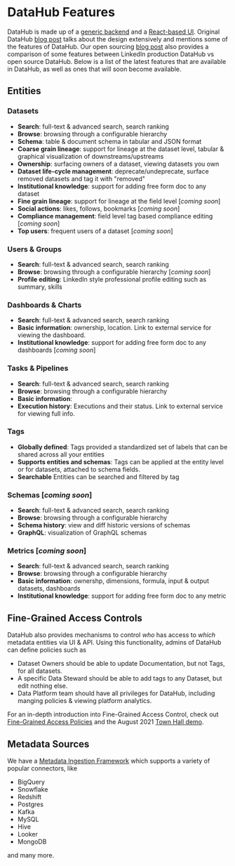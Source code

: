 # DataHub Features

DataHub is made up of a [generic backend](what/gma.md) and a [React-based UI](../datahub-web-react/README.md).
Original DataHub [blog post](https://engineering.linkedin.com/blog/2019/data-hub) talks about the design extensively and mentions some of the features of DataHub.
Our open sourcing [blog post](https://engineering.linkedin.com/blog/2020/open-sourcing-datahub--linkedins-metadata-search-and-discovery-p) also provides a comparison of some features between LinkedIn production DataHub vs open source DataHub. Below is a list of the latest features that are available in DataHub, as well as ones that will soon become available.

## Entities 

### Datasets
 - **Search**: full-text & advanced search, search ranking
 - **Browse**: browsing through a configurable hierarchy
 - **Schema**: table & document schema in tabular and JSON format
 - **Coarse grain lineage**: support for lineage at the dataset level, tabular & graphical visualization of downstreams/upstreams
 - **Ownership**: surfacing owners of a dataset, viewing datasets you own
 - **Dataset life-cycle management**: deprecate/undeprecate, surface removed datasets and tag it with "removed"
 - **Institutional knowledge**: support for adding free form doc to any dataset
 - **Fine grain lineage**: support for lineage at the field level [*coming soon*]
 - **Social actions**: likes, follows, bookmarks [*coming soon*]
 - **Compliance management**: field level tag based compliance editing [*coming soon*]
 - **Top users**: frequent users of a dataset [*coming soon*]
 
### Users & Groups
 - **Search**: full-text & advanced search, search ranking
 - **Browse**: browsing through a configurable hierarchy [*coming soon*]
 - **Profile editing**: LinkedIn style professional profile editing such as summary, skills

### Dashboards & Charts 
- **Search**: full-text & advanced search, search ranking
- **Basic information**: ownership, location. Link to external service for viewing the dashboard.
- **Institutional knowledge**: support for adding free form doc to any dashboards [*coming soon*]

### Tasks & Pipelines
 - **Search**: full-text & advanced search, search ranking
 - **Browse**: browsing through a configurable hierarchy
 - **Basic information**: 
 - **Execution history**: Executions and their status. Link to external service for viewing full info.

### Tags
- **Globally defined**: Tags provided a standardized set of labels that can be shared across all your entities
- **Supports entities and schemas**: Tags can be applied at the entity level or for datasets, attached to schema fields.
- **Searchable** Entities can be searched and filtered by tag

### Schemas [*coming soon*]
- **Search**: full-text & advanced search, search ranking
- **Browse**: browsing through a configurable hierarchy
- **Schema history**: view and diff historic versions of schemas
- **GraphQL**: visualization of GraphQL schemas


### Metrics [*coming soon*]
 - **Search**: full-text & advanced search, search ranking
 - **Browse**: browsing through a configurable hierarchy
 - **Basic information**: ownershp, dimensions, formula, input & output datasets, dashboards
 - **Institutional knowledge**: support for adding free form doc to any metric

## Fine-Grained Access Controls

DataHub also provides mechanisms to control *who* has access to *which* metadata entities via UI & API. Using this functionality,
admins of DataHub can define policies such as 

- Dataset Owners should be able to update Documentation, but not Tags, for all datasets. 
- A specific Data Steward should be able to add tags to any Dataset, but edit nothing else. 
- Data Platform team should have all privileges for DataHub, including manging policies & viewing platform analytics.

For an in-depth introduction into Fine-Grained Access Control, check out [Fine-Grained Access Policies](./policies.md) and 
the August 2021 [Town Hall demo](https://www.youtube.com/watch?v=3joZINi3ti4).

## Metadata Sources

We have a [Metadata Ingestion Framework](../metadata-ingestion/README.md) which supports a variety of popular connectors, like

- BigQuery
- Snowflake
- Redshift 
- Postgres
- Kafka
- MySQL
- Hive
- Looker
- MongoDB 

and many more. 